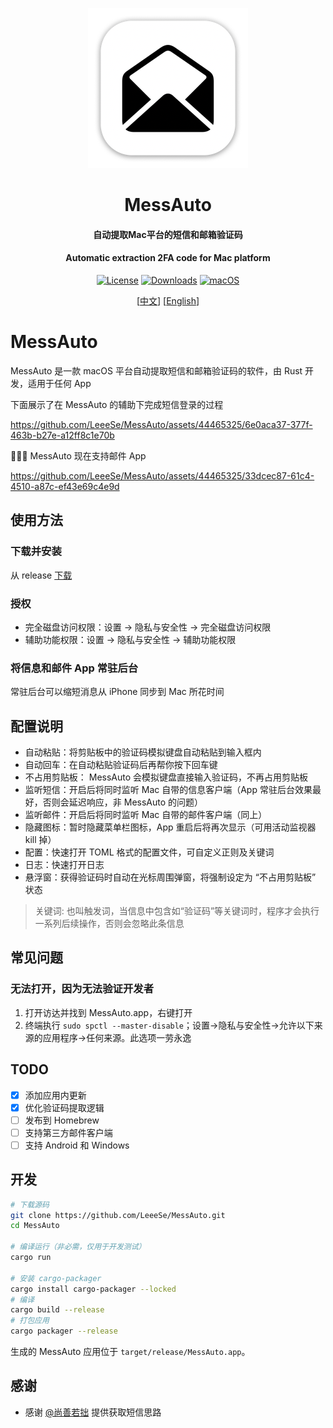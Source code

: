 <p align="center">
  <img src="resources/icon_256.png" height="256">
  <h1 align="center">MessAuto</h1>
  <h4 align="center"> 自动提取Mac平台的短信和邮箱验证码</h4>
  <h4 align="center"> Automatic extraction 2FA code for Mac platform</h4>
<p align="center">
<a href="https://github.com/LeeeSe/MessAuto/blob/master/LICENSE.txt">
<img src="https://img.shields.io/github/license/LeeeSe/messauto"
            alt="License"></a>
<a href="https://github.com/LeeeSe/MessAuto/releases">
<img src="https://img.shields.io/github/downloads/LeeeSe/messauto/total.svg"
            alt="Downloads"></a>
<a href="https://img.shields.io/badge/-macOS-black?&logo=apple&logoColor=white">
<img src="https://img.shields.io/badge/-macOS-black?&logo=apple&logoColor=white"
            alt="macOS"></a>
</p>

<p align="center">
  [<a href="./README.md">中文</a>] [<a href="docs/README-EN.md">English</a>]<br>
</p>

# MessAuto

MessAuto 是一款 macOS 平台自动提取短信和邮箱验证码的软件，由 Rust 开发，适用于任何 App

下面展示了在 MessAuto 的辅助下完成短信登录的过程

https://github.com/LeeeSe/MessAuto/assets/44465325/6e0aca37-377f-463b-b27e-a12ff8c1e70b

🎉🎉🎉 MessAuto 现在支持邮件 App

https://github.com/LeeeSe/MessAuto/assets/44465325/33dcec87-61c4-4510-a87c-ef43e69c4e9d

## 使用方法
### 下载并安装
从 release [下载](https://github.com/LeeeSe/MessAuto/releases/latest)
### 授权
- 完全磁盘访问权限：设置 -> 隐私与安全性 -> 完全磁盘访问权限
- 辅助功能权限：设置 -> 隐私与安全性 -> 辅助功能权限
### 将信息和邮件 App 常驻后台
常驻后台可以缩短消息从 iPhone 同步到 Mac 所花时间

## 配置说明
- 自动粘贴：将剪贴板中的验证码模拟键盘自动粘贴到输入框内
- 自动回车：在自动粘贴验证码后再帮你按下回车键
- 不占用剪贴板： MessAuto 会模拟键盘直接输入验证码，不再占用剪贴板
- 监听短信：开启后将同时监听 Mac 自带的信息客户端（App 常驻后台效果最好，否则会延迟响应，非 MessAuto 的问题）
- 监听邮件：开启后将同时监听 Mac 自带的邮件客户端（同上）
- 隐藏图标：暂时隐藏菜单栏图标，App 重启后将再次显示（可用活动监视器 kill 掉）
- 配置：快速打开 TOML 格式的配置文件，可自定义正则及关键词
- 日志：快速打开日志
- 悬浮窗：获得验证码时自动在光标周围弹窗，将强制设定为 “不占用剪贴板” 状态

> 关键词: 也叫触发词，当信息中包含如“验证码”等关键词时，程序才会执行一系列后续操作，否则会忽略此条信息

## 常见问题
### 无法打开，因为无法验证开发者
1. 打开访达并找到 MessAuto.app，右键打开
2. 终端执行 `sudo spctl --master-disable`；设置->隐私与安全性->允许以下来源的应用程序->任何来源。此选项一劳永逸

## TODO

- [x] 添加应用内更新
- [x] 优化验证码提取逻辑
- [ ] 发布到 Homebrew
- [ ] 支持第三方邮件客户端
- [ ] 支持 Android 和 Windows

## 开发

```bash
# 下载源码
git clone https://github.com/LeeeSe/MessAuto.git
cd MessAuto

# 编译运行（非必需，仅用于开发测试）
cargo run

# 安装 cargo-packager
cargo install cargo-packager --locked
# 编译
cargo build --release
# 打包应用
cargo packager --release
```

生成的 MessAuto 应用位于 `target/release/MessAuto.app`。

## 感谢

- 感谢 [@尚善若拙](https://sspai.com/post/73072) 提供获取短信思路
